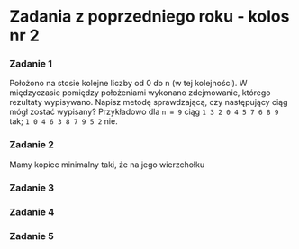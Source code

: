 # Zadania z poprzedniego roku - **kolos nr 2**

### Zadanie 1
Położono na stosie kolejne liczby od 0 do n (w tej kolejności). W międzyczasie pomiędzy położeniami wykonano zdejmowanie, którego rezultaty wypisywano. Napisz metodę sprawdzającą, czy następujący ciąg mógł zostać wypisany? Przykładowo dla `n = 9` ciąg `1 3 2 0 4 5 7 6 8 9` tak; `1 0 4 6 3 8 7 9 5 2` nie.

### Zadanie 2
Mamy kopiec minimalny taki, że na jego wierzchołku

### Zadanie 3


### Zadanie 4


### Zadanie 5

